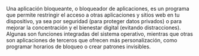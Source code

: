 Una aplicación bloqueante, o bloqueador de aplicaciones, es un programa que permite restringir el acceso a otras aplicaciones y sitios web en tu dispositivo, ya sea por seguridad (para proteger datos privados) o para mejorar la concentración y el bienestar digital (evitando distracciones). Algunas son funciones integradas del sistema operativo, mientras que otras son aplicaciones de terceros que ofrecen más personalización, como programar horarios de bloqueo o crear patrones invisibles. 